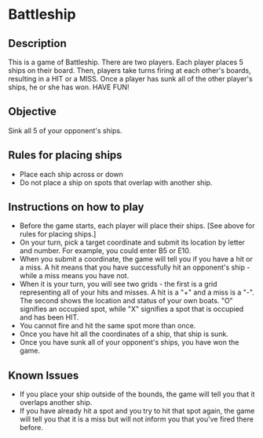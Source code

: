 # Battleship

## Description

This is a game of Battleship. There are two players. Each player places 5 ships on their board. Then, players take turns firing at each other's boards, resulting in a HIT or a MISS. Once a player has sunk all of the other player's ships, he or she has won. HAVE FUN!

## Objective

Sink all 5 of your opponent's ships.

## Rules for placing ships

* Place each ship across or down
* Do not place a ship on spots that overlap with another ship.

## Instructions on how to play

* Before the game starts, each player will place their ships. [See above for rules for placing ships.]
* On your turn, pick a target coordinate and submit its location by letter and number. For example, you could enter B5 or E10.
* When you submit a coordinate, the game will tell you if you have a hit or a miss. A hit means that you have successfully hit an opponent's ship - while a miss means you have not.
* When it is your turn, you will see two grids - the first is a grid representing all of your hits and misses. A hit is a "+" and a miss is a "-". The second shows the location and status of your own boats. "O" signifies an occupied spot, while "X" signifies a spot that is occupied and has been HIT.
* You cannot fire and hit the same spot more than once.
* Once you have hit all the coordinates of a ship, that ship is sunk.
* Once you have sunk all of your opponent's ships, you have won the game.

## Known Issues

* If you place your ship outside of the bounds, the game will tell you that it overlaps another ship.
* If you have already hit a spot and you try to hit that spot again, the game will tell you that it is a miss but will not inform you that you've fired there before.  

